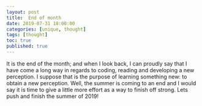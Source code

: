 ```yaml
---
layout: post
title:  End of month
date: 2019-07-31 18:00:00
categories: [unique, thought]
tags: [thought]
toc: true
published: true
---
```


It is the end of the month; and when I look back, I can proudly say that I have come a long way in regards to coding, reading and developing a new perception. I suppose that is the purpose of learning something new: to obtain a new perception. Well, the summer is coming to an end and I would say it is time to give a little more effort as a way to finish off strong. Lets push and finish the summer of 2019!
